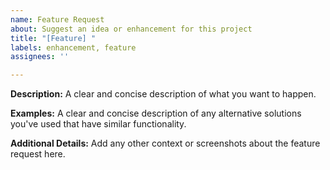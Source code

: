 ```yaml
---
name: Feature Request
about: Suggest an idea or enhancement for this project
title: "[Feature] "
labels: enhancement, feature
assignees: ''

---
```


**Description:**
A clear and concise description of what you want to happen.

**Examples:**
A clear and concise description of any alternative solutions you've used that have similar functionality.

**Additional Details:**
Add any other context or screenshots about the feature request here.